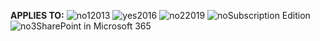 <Token>**APPLIES TO:** ![no1](../media/no.png)2013 ![yes](../media/yes.png)2016 ![no2](../media/no.png)2019 ![no](../media/no.png)Subscription Edition ![no3](../media/no.png)SharePoint in Microsoft 365</Token>
